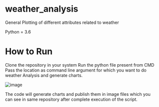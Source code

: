 # weather_analysis
General Plotting of different attributes related to weather

Python = 3.6
 
# How to Run
Clone the repository in your system
Run the python file present from CMD
Pass the location as command line argument for which you want to do weather Analysis and generate charts.
  
  
![image](https://user-images.githubusercontent.com/68837733/122380897-f8668380-cf85-11eb-9fb8-e8265dcf7f00.png)

  
  The code will generate charts and publish them in image files which you can see in same repository after complete execution of the script.
